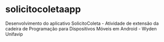 # solicitocoletaapp
Desenvolvimento do aplicativo SolicitoColeta - Atividade de extensão da cadeira de Programação para Dispositivos Móveis em Android - Wyden Unifavip

